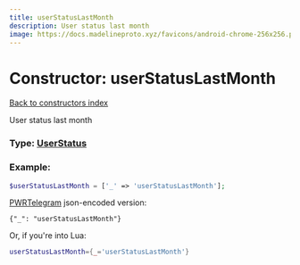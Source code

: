 ```yaml
---
title: userStatusLastMonth
description: User status last month
image: https://docs.madelineproto.xyz/favicons/android-chrome-256x256.png
---
```

# Constructor: userStatusLastMonth  
[Back to constructors index](index.md)



User status last month




### Type: [UserStatus](../types/UserStatus.md)


### Example:

```php
$userStatusLastMonth = ['_' => 'userStatusLastMonth'];
```  

[PWRTelegram](https://pwrtelegram.xyz) json-encoded version:

```
{"_": "userStatusLastMonth"}
```


Or, if you're into Lua:

```lua
userStatusLastMonth={_='userStatusLastMonth'}

```


